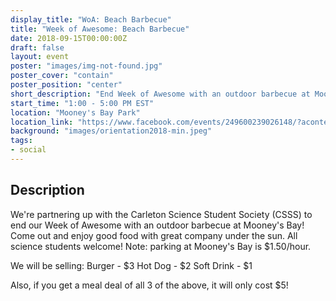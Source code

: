 ```yaml
---
display_title: "WoA: Beach Barbecue"
title: "Week of Awesome: Beach Barbecue"
date: 2018-09-15T00:00:00Z
draft: false
layout: event
poster: "images/img-not-found.jpg"
poster_cover: "contain"
poster_position: "center"
short_description: "End Week of Awesome with an outdoor barbecue at Mooney's Bay!"
start_time: "1:00 - 5:00 PM EST"
location: "Mooney's Bay Park"
location_link: "https://www.facebook.com/events/249600239026148/?acontext=%7B%22event_action_history%22%3A[%7B%22surface%22%3A%22page%22%7D]%7D"
background: "images/orientation2018-min.jpeg"
tags:
- social
---
```


## Description

We're partnering up with the Carleton Science Student Society (CSSS) to end our Week of Awesome with an outdoor barbecue at Mooney's Bay! Come out and enjoy good food with great company under the sun. All science students welcome! Note: parking at Mooney's Bay is $1.50/hour.

We will be selling:
Burger - $3
Hot Dog - $2
Soft Drink - $1

Also, if you get a meal deal of all 3 of the above, it will only cost $5!